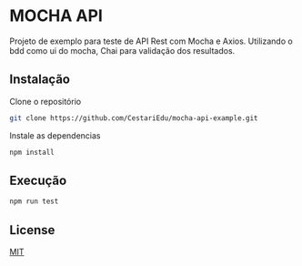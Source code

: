 # MOCHA API

Projeto de exemplo para teste de API Rest com Mocha e Axios. Utilizando o bdd como ui do mocha, Chai para validação dos resultados.


## Instalação

Clone o repositório
```bash
git clone https://github.com/CestariEdu/mocha-api-example.git
```
Instale as dependencias

```bash
npm install
```

## Execução

```bash
npm run test
```

## License
[MIT](https://choosealicense.com/licenses/mit/)